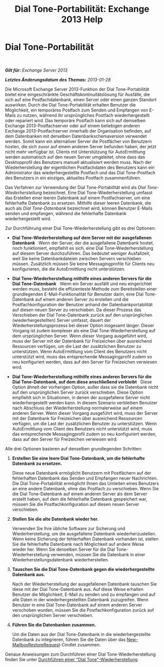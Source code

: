 ﻿---
title: 'Dial Tone-Portabilität: Exchange 2013 Help'
TOCTitle: Dial Tone-Portabilität
ms:assetid: ea62fae0-5e0a-460c-beb6-52532c8c8dbc
ms:mtpsurl: https://technet.microsoft.com/de-de/library/Dd876950(v=EXCHG.150)
ms:contentKeyID: 51409359
ms.date: 04/24/2018
mtps_version: v=EXCHG.150
ms.translationtype: HT
---

# Dial Tone-Portabilität

 

_**Gilt für:** Exchange Server 2013_

_**Letztes Änderungsdatum des Themas:** 2013-01-28_

Die Microsoft Exchange Server 2013-Funktion der Dial Tone-Portabilität bietet eine eingeschränkte Geschäftskontinuitätslösung für Ausfälle, die sich auf eine Postfachdatenbank, einen Server oder einen ganzen Standort auswirken. Durch die Dial Tone-Portabilität erhalten Benutzer die Möglichkeit, ein temporäres Postfach zum Senden und Empfangen von E-Mails zu nutzen, während ihr ursprüngliches Postfach wiederhergestellt oder repariert wird. Das temporäre Postfach kann sich auf demselben Exchange 2013-Postfachserver oder auf einem beliebigen anderen Exchange 2013-Postfachserver innerhalb der Organisation befinden, auf dem Datenbanken mit derselben Datenbankschemaversion verwendet werden. Somit kann ein alternativer Server die Postfächer von Benutzern hosten, die sich zuvor auf einem anderen Server befunden haben, der jetzt nicht mehr verfügbar ist. Clients mit Unterstützung für AutoErmittlung werden automatisch auf den neuen Server umgeleitet, ohne dass das Desktopprofil des Benutzers manuell aktualisiert werden muss. Nach der Wiederherstellung der eigentlichen Postfachdaten des Benutzers kann ein Administrator das wiederhergestellte Postfach und das Dial Tone-Postfach des Benutzers in ein einziges, aktuelles Postfach zusammenführen.

Das Verfahren zur Verwendung der Dial Tone-Portabilität wird als *Dial Tone-Wiederherstellung* bezeichnet. Eine Dial Tone-Wiederherstellung umfasst das Erstellen einer leeren Datenbank auf einem Postfachserver, um eine fehlerhafte Datenbank zu ersetzen. Mithilfe dieser leeren Datenbank, die auch als *Dial Tone-Datenbank* bezeichnet wird, können Benutzer E-Mails senden und empfangen, während die fehlerhafte Datenbank wiederhergestellt wird.

Zur Durchführung einer Dial Tone-Wiederherstellung gibt es drei Optionen:

  - **Dial Tone-Wiederherstellung auf dem Server mit der ausgefallenen Datenbank**   Wenn der Server, der die ausgefallene Datenbank hostet, noch funktioniert, empfiehlt es sich, eine Dial Tone-Wiederherstellung auf diesem Server durchzuführen. Das bedeutet weniger Ausfallzeit, weil Sie keine Datenbankdateien zwischen Servern verschieben müssen. Zusätzlich müssen Sie keine Messagingprofile für Clients neu konfigurieren, die die AutoErmittlung nicht unterstützen.

  - **Dial Tone-Wiederherstellung mithilfe eines anderen Servers für die Dial Tone-Datenbank**   Wenn ein Server ausfällt und neu eingerichtet werden muss, besteht die effizienteste Methode zum Bereitstellen einer grundlegenden E-Mail-Funktionalität für Benutzer darin, eine Dial Tone-Datenbank auf einem anderen Server zu erstellen und die Postfachkonfiguration der Benutzer anhand der Datenbankportabilität auf diesen neuen Server zu verschieben. Da dieser Prozess das Verschieben der Dial Tone-Datenbank zurück auf den ursprünglichen (wiederhergestellten) Server umfasst, dauert der Wiederherstellungsprozess bei dieser Option insgesamt länger. Dieser Vorgang ist zudem komplexer als eine Dial Tone-Wiederherstellung auf dem ursprünglichen Server. Wenn dieser Vorgang ausgeführt wird, muss der Server mit der Datenbank für Freizeichen über ausreichend Ressourcen verfügen, um die Last der zusätzlichen Benutzer zu unterstützen. Wenn AutoErmittlung vom Client des Benutzers nicht unterstützt wird, muss das entsprechende Messagingprofil zudem so neu konfiguriert werden, dass auf den Server für Freizeichen verwiesen wird.

  - **Dial Tone-Wiederherstellung mithilfe eines anderen Servers für die Dial Tone-Datenbank, auf dem diese anschließend verbleibt**   Diese Option ähnelt der vorherigen Option, außer dass sie die Datenbank nicht auf den ursprünglichen Server zurück verschieben. Diese Option empfiehlt sich in Situationen, in denen der ausgefallene Server nicht wiederhergestellt werden kann. In diesem Szenario verbleiben Benutzer nach Abschluss der Wiederherstellung normalerweise auf einem anderen Server. Wenn dieser Vorgang ausgeführt wird, muss der Server mit der Datenbank für Freizeichen über ausreichend Ressourcen verfügen, um die Last der zusätzlichen Benutzer zu unterstützen. Wenn AutoErmittlung vom Client des Benutzers nicht unterstützt wird, muss das entsprechende Messagingprofil zudem so neu konfiguriert werden, dass auf den Server für Freizeichen verwiesen wird.

Alle drei Optionen basieren auf denselben grundlegenden Schritten:

1.  **Erstellen Sie eine leere Dial Tone-Datenbank, um die fehlerhafte Datenbank zu ersetzen.**
    
    Diese neue Datenbank ermöglicht Benutzern mit Postfächern auf der fehlerhaften Datenbank das Senden und Empfangen neuer Nachrichten. Die Dial Tone-Portabilität ermöglicht Ihnen das Umleiten eines Benutzers an eine andere Datenbank, ohne das Postfach zu verschieben. Wenn Sie die Dial Tone-Datenbank auf einem anderen Server als dem Server erstellt haben, auf dem die fehlerhafte Datenbank gespeichert war, müssen Sie die Postfachkonfiguration auf diesen neuen Server verschieben.

2.  **Stellen Sie die alte Datenbank wieder her.**
    
    Verwenden Sie Ihre übliche Software zur Sicherung und Wiederherstellung, um die ausgefallene Datenbank wiederherzustellen. Wenn keine Sicherung der fehlerhaften Datenbank vorhanden ist, stellen Sie die fehlerhafte Datenbank nach Möglichkeit auf andere Weise wieder her. Wenn Sie denselben Server für die Dial Tone-Wiederherstellung verwenden, müssen Sie die Datenbank in einer Wiederherstellungsdatenbank wiederherstellen.

3.  **Tauschen Sie die Dial Tone-Datenbank gegen die wiederhergestellte Datenbank aus.**
    
    Nach der Wiederherstellung der ausgefallenen Datenbank tauschen Sie diese mit der Dial Tone-Datenbank aus. Auf diese Weise erhalten Benutzer die Möglichkeit, E-Mail zu senden und zu empfangen und auf alle Daten in der wiederhergestellten Datenbank zuzugreifen. Wenn Benutzer in eine Dial Tone-Datenbank auf einem anderen Server verschoben wurden, müssen Sie die Postfachkonfiguration zurück auf den ursprünglichen Server verschieben.

4.  **Führen Sie die Datenbanken zusammen.**
    
    Um die Daten aus der Dial Tone-Datenbank in die wiederhergestellte Datenbank zu integrieren, führen Sie die Daten über das [New-MailboxRestoreRequest](https://technet.microsoft.com/de-de/library/ff829875\(v=exchg.150\))-Cmdlet zusammen.

Genaue Anweisungen zum Durchführen einer Dial Tone-Wiederherstellung finden Sie unter [Durchführen einer "Dial Tone"-Wiederherstellung](perform-a-dial-tone-recovery-exchange-2013-help.md).

